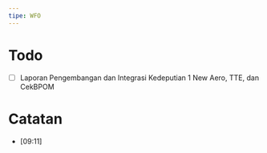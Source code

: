 ```yaml
---
tipe: WFO
---
```

# Todo
- [ ] Laporan Pengembangan dan Integrasi Kedeputian 1 New Aero, TTE, dan CekBPOM
# Catatan
- [09:11] 
